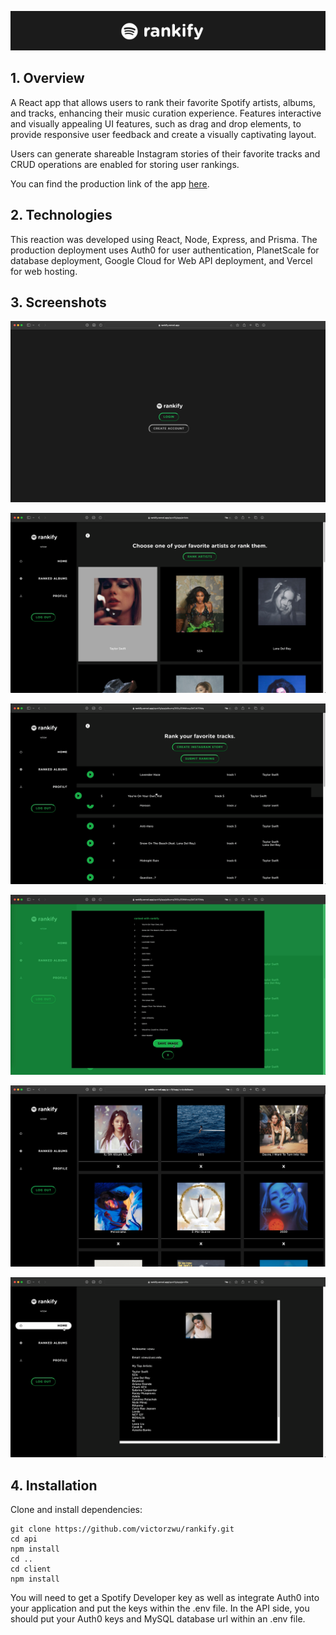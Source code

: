 <p align="center">
  <img src="./client/assets/rankify_header.png "rankify"" />
</p>

## 1. Overview

A React app that allows users to rank their favorite Spotify artists, albums, and tracks, enhancing their music curation experience. Features interactive and visually appealing UI features, such as drag and drop elements, to provide responsive user feedback and create a visually captivating layout.

Users can generate shareable Instagram stories of their favorite tracks and CRUD operations are enabled for storing user rankings.

You can find the production link of the app [here](https://rankify.vercel.app).

## 2. Technologies

This reaction was developed using React, Node, Express, and Prisma. The production deployment uses Auth0 for user authentication, PlanetScale for database deployment, Google Cloud for Web API deployment, and Vercel for web hosting.

## 3. Screenshots

![homepage](./client/assets/homepage.png "homepage")

![artistselection](./client/assets/artistselection.png "artistselection")

![ranktracks](./client/assets/ranktracks.png "ranktracks")

![instagramstory](./client/assets/instagramstory.png "instagramstory")

![submittedrankings](./client/assets/submittedrankings.png "submittedrankings")

![profile](./client/assets/profile.png "profile")

## 4. Installation
Clone and install dependencies:

    git clone https://github.com/victorzwu/rankify.git
    cd api
    npm install
    cd ..
    cd client
    npm install

You will need to get a Spotify Developer key as well as integrate Auth0 into your application and put the keys within the .env file. In the API side, you should put your Auth0 keys and MySQL database url within an .env file.
